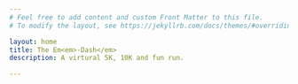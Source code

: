 ```yaml
---
# Feel free to add content and custom Front Matter to this file.
# To modify the layout, see https://jekyllrb.com/docs/themes/#overriding-theme-defaults

layout: home
title: The Em<em>-Dash</em>
description: A virtural 5K, 10K and fun run.

---
```

